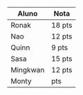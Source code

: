 | Aluno | Nota |
|----------|----------|
| Ronak | 18 pts |
| Nao | 12 pts |
| Quinn | 9 pts |
| Sasa | 15 pts |
| Mingkwan | 12 pts |
| Monty | pts |
